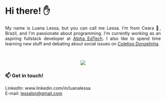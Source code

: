 # Hi there! ✋

<p align="justify">My name is Luana Lessa, but you can call me Lessa. I'm from Ceara 🌵, Brazil, and I'm  passionate about programming. I'm currently working as an aspiring fullstack developer at <a href="https://sejaalphaedtech.org.br/">Alpha EdTech</a>. I also like to spend time learning new stuff and debating about social issues on <a href="https://www.instagram.com/coletivodonzelinha/">Coletivo Donzelinha</a>. </p></br>



<p align="center">
   <img src="https://github-readme-stats.vercel.app/api?username=luanalessa&show_icons=true&theme=react  ">
</p>

<!-- ![visitors](https://visitor-badge.glitch.me/badge?page_id=luanalessa.luanalessa)
 -->
<h3> 📫 Get in touch! </h3>
LinkedIn: www.linkedin.com/in/luanalessa </br>
E-mail: <a href="mailto:lessalsn@gmail.com">lessalsn@gmail.com</a>
